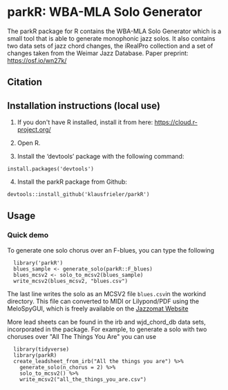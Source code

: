 # parkR: WBA-MLA Solo Generator


The parkR package for R contains the WBA-MLA Solo Generator which is a small tool that is able to generate monophonic jazz solos. It also contains two data sets of jazz chord changes, the iRealPro collection and a set of changes taken from the Weimar Jazz Database. Paper preprint: https://osf.io/wn27k/

## Citation


## Installation instructions (local use)

1. If you don't have R installed, install it from here: https://cloud.r-project.org/

2. Open R.

3. Install the ‘devtools’ package with the following command:

`install.packages('devtools')`

4. Install the parkR package from Github:

`devtools::install_github('klausfrieler/parkR')`

## Usage

### Quick demo 

To generate one solo chorus over an F-blues, you can type the following

```
  library('parkR')
  blues_sample <- generate_solo(parkR::F_blues) 
  blues_mcsv2 <- solo_to_mcsv2(blues_sample)  
  write_mcsv2(blues_mcsv2, "blues.csv")
```
The last line writes the solo as an MCSV2 file `blues.csv`in the workind directory. This file 
can converted to MIDI or Lilypond/PDF using the MeloSpyGUI, which
is freely available on the [Jazzomat Website](https://jazzomat.hfm-weimar.de/download/download.html)

More lead sheets can be found in the irb and wjd_chord_db data sets, incorporated in the package. For example, to generate a solo with two choruses over "All The Things You Are" you can use

```
  library(tidyverse)
  library(parkR)
  create_leadsheet_from_irb("All the things you are") %>% 
    generate_solo(n_chorus = 2) %>% 
    solo_to_mcsv2() %>%  
    write_mcsv2("all_the_things_you_are.csv")
```
